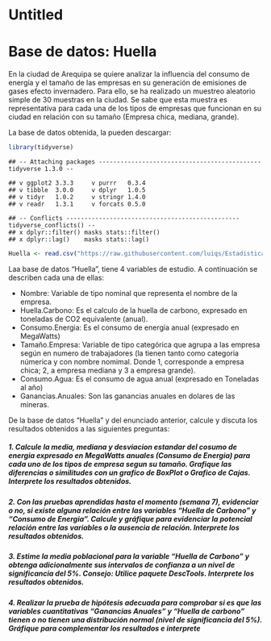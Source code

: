 Untitled
================

# Base de datos: Huella

En la ciudad de Arequipa se quiere analizar la influencia del consumo de
energía y el tamaño de las empresas en su generación de emisiones de
gases efecto invernadero. Para ello, se ha realizado un muestreo
aleatorio simple de 30 muestras en la ciudad. Se sabe que esta muestra
es representativa para cada una de los tipos de empresas que funcionan
en su ciudad en relación con su tamaño (Empresa chica, mediana, grande).

La base de datos obtenida, la pueden descargar:

``` r
library(tidyverse)
```

    ## -- Attaching packages --------------------------------------------- tidyverse 1.3.0 --

    ## v ggplot2 3.3.3     v purrr   0.3.4
    ## v tibble  3.0.0     v dplyr   1.0.5
    ## v tidyr   1.0.2     v stringr 1.4.0
    ## v readr   1.3.1     v forcats 0.5.0

    ## -- Conflicts ------------------------------------------------ tidyverse_conflicts() --
    ## x dplyr::filter() masks stats::filter()
    ## x dplyr::lag()    masks stats::lag()

``` r
Huella <- read.csv("https://raw.githubusercontent.com/luiqs/Estadistica-Aplicada/main/PDB/Huella.csv")
```

Laa base de datos “Huella”, tiene 4 variables de estudio. A continuación
se describen cada una de ellas:

-   Nombre: Variable de tipo nominal que representa el nombre de la
    empresa.
-   Huella.Carbono: Es el calculo de la huella de carbono, expresado en
    toneladas de CO2 equivalente (anual).
-   Consumo.Energia: Es el consumo de energía anual (expresado en
    MegaWatts)
-   Tamaño.Empresa: Variable de tipo categórica que agrupa a las empresa
    según en numero de trabajadores (la tienen tanto como categoria
    númerica y con nombre nomimal. Donde 1, corresponde a empresa chica;
    2, a empresa mediana y 3 a empresa grande).
-   Consumo.Agua: Es el consumo de agua anual (expresado en Toneladas al
    año)
-   Ganancias.Anuales: Son las ganancias anuales en dolares de las
    mineras.

De la base de datos “Huella” y del enunciado anterior, calcule y discuta
los resultados obtenidos a las siguientes preguntas:

##### 1. Calcule la media, mediana y desviacion estandar del cosumo de energia expresado en MegaWatts anuales (Consumo de Energia) para cada uno de los tipos de empresa segun su tamaño. Grafique las diferencias o similitudes con un grafico de BoxPlot o Grafico de Cajas. **Interprete los resultados obtenidos**.

##### 2. Con las pruebas aprendidas hasta el momento (semana 7), evidenciar o no, si existe alguna relación entre las variables “Huella de Carbono” y “Consumo de Energia”. Calcule y gráfique para evidenciar la potencial relación entre las variables o la ausencia de relación. **Interprete los resultados obtenidos**.

##### 3. Estime la media poblacional para la variable “Huella de Carbono” y obtenga adicionalmente sus intervalos de confianza a un nivel de significancia del 5%. Consejo: Utilice paquete DescTools. **Interprete los resultados obtenidos**.

##### 4. Realizar la prueba de hipótesis adecuada para comprobar si es que las variables cuantitativas “Ganancias Anuales” y “Huella de carbono” tienen o no tienen una distribución normal (nivel de significancia del 5%). **Gráfique para complementar los resultados e interprete**
